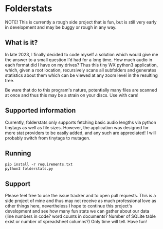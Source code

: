 # Folderstats

NOTE! This is currently a rough side project that is fun, but is still very early in development and may be buggy or rough in any way.

## What is it?

In late 2023, I finally decided to code myself a solution which would give me the answer to a small question I'd had for a long time. How much audio in each format did I have on my drives? Thus this tiny WX python3 application, which, given a root location, recursively scans all subfolders and generates statistics about them which can be viewed at any zoom level in the resulting tree.

Be ware that do to this program's nature, potentially many files are scanned at once and thus this may be a strain on your discs. Use with care!

## Supported information

Currently, folderstats only supports fetching basic audio lengths via python tinytags as well as file sizes. However, the application was designed for more stat providers to be easily added, and any such are appreciated! I will probably switch from tinytags to mutagen.

## Running

```
pip install -r requirements.txt
python3 folderstats.py
```

## Support

Please feel free to use the issue tracker and to open pull requests. This is a side project of mine and thus may not receive as much professional love as other things here, nevertheless I hope to continue this project's development and see how many fun stats we can gather about our data (line numbers in code? word counts in documents? Number of SQLite table exist or number of spreadsheet columns?) Only time will tell. Have fun!
